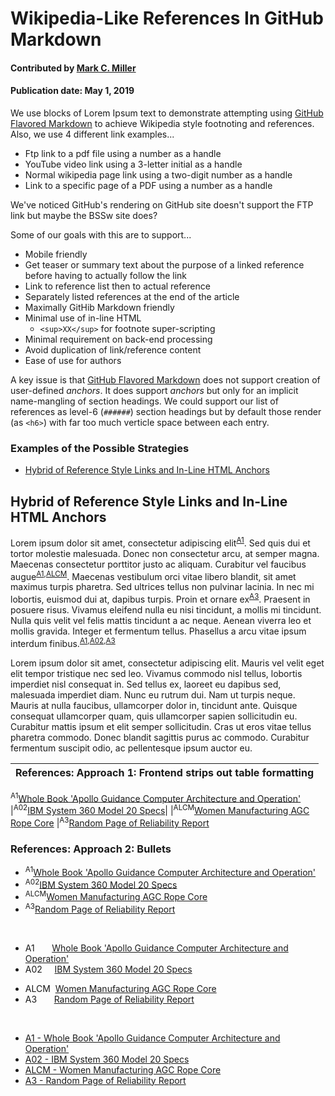# Wikipedia-Like References In GitHub Markdown

#### Contributed by [Mark C. Miller](https://github.com/markcmiller86)

#### Publication date: May 1, 2019

We use blocks of Lorem Ipsum text to
demonstrate attempting using
[GitHub Flavored Markdown](https://github.github.com/gfm/)
to achieve Wikipedia style footnoting and references. 
Also, we use 4 different link examples...

- Ftp link to a pdf file using a number as a handle
- YouTube video link using a 3-letter initial as a handle
- Normal wikipedia page link using a two-digit number as a handle
- Link to a specific page of a PDF using a number as a handle

We've noticed GitHub's rendering on GitHub site doesn't support the FTP link
but maybe the BSSw site does?

Some of our goals with this are to support...

- Mobile friendly
- Get teaser or summary text about the purpose of a linked reference
  before having to actually follow the link
- Link to reference list then to actual reference
- Separately listed references at the end of the article
- Maximally GitHib Markdown friendly
- Minimal use of in-line HTML
  - `<sup>XX</sup>` for footnote super-scripting
- Minimal requirement on back-end processing
- Avoid duplication of link/reference content
- Ease of use for authors

A key issue is that [GitHub Flavored Markdown](https://github.github.com/gfm/)
does not support creation of user-defined *anchors*. It does support *anchors*
but only for an implicit name-mangling of section headings. We could support
our list of references as level-6 (`######`) section headings but by default
those render (as `<h6>`) with far too much verticle space between each entry.

### Examples of the Possible Strategies

- [Hybrid of Reference Style Links and In-Line HTML Anchors](#hybrid-of-reference-style-links-and-in-line-html-anchors)

## Hybrid of Reference Style Links and In-Line HTML Anchors

Lorem ipsum dolor sit amet, consectetur adipiscing elit<sup>[A1]</sup>.
Sed quis dui et tortor molestie malesuada. Donec non consectetur arcu,
at semper magna.  Maecenas consectetur porttitor justo ac aliquam.
Curabitur vel faucibus augue<sup>[A1],[ALCM]</sup>. Maecenas vestibulum
orci vitae libero blandit, sit amet maximus turpis pharetra. Sed ultrices
tellus non pulvinar lacinia. In nec mi lobortis, euismod dui at, dapibus
turpis. Proin et ornare ex<sup>[A3]</sup>. Praesent in posuere risus.
Vivamus eleifend nulla eu nisi tincidunt, a mollis mi tincidunt. Nulla
quis velit vel felis mattis tincidunt a ac neque. Aenean viverra leo et
mollis gravida. Integer et fermentum tellus. Phasellus a arcu vitae ipsum
interdum finibus.<sup>[A1],[A02],[A3]</sup>

Lorem ipsum dolor sit amet, consectetur adipiscing elit. Mauris vel velit eget elit tempor tristique nec sed leo. Vivamus commodo nisl tellus, lobortis imperdiet nisl consequat in. Sed tellus ex, laoreet eu dapibus sed, malesuada imperdiet diam. Nunc eu rutrum dui. Nam ut turpis neque. Mauris at nulla faucibus, ullamcorper dolor in, tincidunt ante. Quisque consequat ullamcorper quam, quis ullamcorper sapien sollicitudin eu. Curabitur mattis ipsum et elit semper sollicitudin. Cras ut eros vitae tellus pharetra commodo. Donec blandit sagittis purus ac commodo. Curabitur fermentum suscipit odio, ac pellentesque ipsum auctor eu.


[A1]: #B1 "Whole Book 'Apollo Guidance Computer Architecture and Operation'"
[ALCM]: #BLCM "Women Manufacturing AGC Rope Core"
[A02]: #B02 "IBM System 360 Model 20 Specs"
[A3]: #B3 "Random Page of Reliability Report"

|References: Approach 1: Frontend strips out table formatting|
|:---|
<a name="B1"></a><sup>A1</sup>[Whole Book 'Apollo Guidance Computer Architecture and Operation'](ftp://ssh.esac.esa.int/pub/ekuulker/Apollo15/The-Apollo-Guidance-Computer-Architecture-and-Operation.pdf)
|<a name="B02"></a><sup>A02</sup>[IBM System 360 Model 20 Specs](https://en.wikipedia.org/wiki/IBM_System/360_Model_20)|
|<a name="BLCM"></a><sup>ALCM</sup>[Women Manufacturing AGC Rope Core](https://youtu.be/YIBhPsyYCiM)
|<a name="B3"></a><sup>A3</sup>[Random Page of Reliability Report](https://www.ibiblio.org/apollo/klabs/history/history_docs/r713.pdf?#page=39)

<!--- Frontend strips out table formatting, so trying another approach --->

### References: Approach 2: Bullets

- <a name="B1"></a><sup>A1</sup>[Whole Book 'Apollo Guidance Computer Architecture and Operation'](ftp://ssh.esac.esa.int/pub/ekuulker/Apollo15/The-Apollo-Guidance-Computer-Architecture-and-Operation.pdf)
- <a name="B02"></a><sup>A02</sup>[IBM System 360 Model 20 Specs](https://en.wikipedia.org/wiki/IBM_System/360_Model_20)
- <a name="BLCM"></a><sup>ALCM</sup>[Women Manufacturing AGC Rope Core](https://youtu.be/YIBhPsyYCiM)
- <a name="B3"></a><sup>A3</sup>[Random Page of Reliability Report](https://www.ibiblio.org/apollo/klabs/history/history_docs/r713.pdf?#page=39)

<br>

- A1 &nbsp; &nbsp; &nbsp; [Whole Book 'Apollo Guidance Computer Architecture and Operation'](ftp://ssh.esac.esa.int/pub/ekuulker/Apollo15/The-Apollo-Guidance-Computer-Architecture-and-Operation.pdf)
- A02 &nbsp; &nbsp; [IBM System 360 Model 20 Specs](https://en.wikipedia.org/wiki/IBM_System/360_Model_20)</p>
- ALCM &nbsp;[Women Manufacturing AGC Rope Core](https://youtu.be/YIBhPsyYCiM)
- A3 &nbsp; &nbsp; &nbsp; [Random Page of Reliability Report](https://www.ibiblio.org/apollo/klabs/history/history_docs/r713.pdf?#page=39)

<br>

- [A1 - Whole Book 'Apollo Guidance Computer Architecture and Operation'](ftp://ssh.esac.esa.int/pub/ekuulker/Apollo15/The-Apollo-Guidance-Computer-Architecture-and-Operation.pdf)
- [A02 - IBM System 360 Model 20 Specs](https://en.wikipedia.org/wiki/IBM_System/360_Model_20)
- [ALCM - Women Manufacturing AGC Rope Core](https://youtu.be/YIBhPsyYCiM)
- [A3 - Random Page of Reliability Report](https://www.ibiblio.org/apollo/klabs/history/history_docs/r713.pdf?#page=39)

<!---
Publish: preview
Categories: collaboration
Topics: projects and organizations
Tags: bssw-blog-article
Level: 2
Prerequisites: default
Aggregate: none
--->
